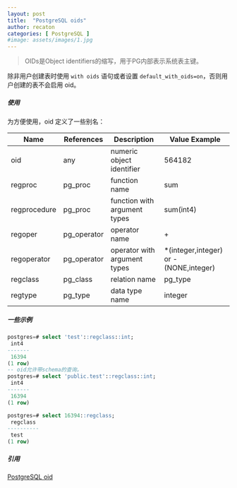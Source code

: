 ```yaml
---
layout: post
title:  "PostgreSQL oids"
author: recaton
categories: [ PostgreSQL ]
#image: assets/images/1.jpg
---
```


> OIDs是Object identifiers的缩写，用于PG内部表示系统表主键。

除非用户创建表时使用 ```with oids``` 语句或者设置 ```default_with_oids=on```，否则用户创建的表不会启用 oid。

##### 使用
为方便使用，oid 定义了一些别名：

Name | References | Description | Value Example
---|---|---|---
oid | any | numeric object identifier | 564182
regproc	| pg_proc |	function name |	sum
regprocedure |	pg_proc	| function with argument types |	sum(int4)
regoper	| pg_operator |	operator name |	+
regoperator	| pg_operator |	operator with argument types |	*(integer,integer) or -(NONE,integer)
regclass	| pg_class |	relation name |	pg_type
regtype	| pg_type |	data type name |	integer

##### 一些示例
```sql
postgres=# select 'test'::regclass::int;
 int4
-------
 16394
(1 row)
-- oid允许带schema的查询。
postgres=# select 'public.test'::regclass::int;
 int4
-------
 16394
(1 row)

postgres=# select 16394::regclass;
 regclass
----------
 test
(1 row)
```
##### 引用
[PostgreSQL oid](https://www.postgresql.org/docs/8.1/datatype-oid.html)